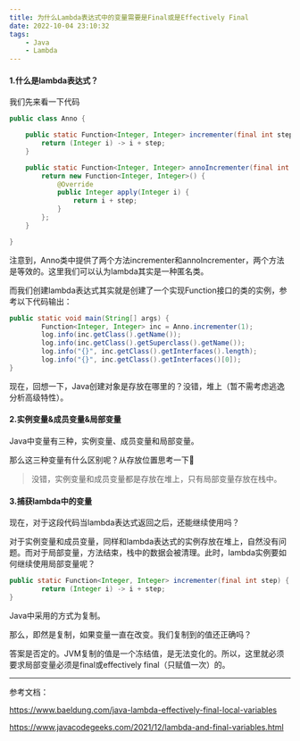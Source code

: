 ```yaml
---
title: 为什么Lambda表达式中的变量需要是Final或是Effectively Final
date: 2022-10-04 23:10:32
tags: 
    - Java
    - Lambda
---
```



#### 1.什么是lambda表达式？

我们先来看一下代码

```java
public class Anno {

    public static Function<Integer, Integer> incrementer(final int step) {
        return (Integer i) -> i + step;
    }

    public static Function<Integer, Integer> annoIncrementer(final int step) {
        return new Function<Integer, Integer>() {
            @Override
            public Integer apply(Integer i) {
                return i + step;
            }
        };
    }

}
```

注意到，Anno类中提供了两个方法incrementer和annoIncrementer，两个方法是等效的。这里我们可以认为lambda其实是一种匿名类。

而我们创建lambda表达式其实就是创建了一个实现Function接口的类的实例，参考以下代码输出：

```java
public static void main(String[] args) {
        Function<Integer, Integer> inc = Anno.incrementer(1);
        log.info(inc.getClass().getName());
        log.info(inc.getClass().getSuperclass().getName());
        log.info("{}", inc.getClass().getInterfaces().length);
        log.info("{}", inc.getClass().getInterfaces()[0]);
}
```

现在，回想一下，Java创建对象是存放在哪里的？没错，堆上（暂不需考虑逃逸分析高级特性）。

#### 2.实例变量&成员变量&局部变量

Java中变量有三种，实例变量、成员变量和局部变量。

那么这三种变量有什么区别呢？从存放位置思考一下🤔

> 没错，实例变量和成员变量都是存放在堆上，只有局部变量存放在栈中。

#### 3.捕获lambda中的变量

现在，对于这段代码当lambda表达式返回之后，还能继续使用吗？

对于实例变量和成员变量，同样和lambda表达式的实例存放在堆上，自然没有问题。而对于局部变量，方法结束，栈中的数据会被清理。此时，lambda实例要如何继续使用局部变量呢？

```java
public static Function<Integer, Integer> incrementer(final int step) {
        return (Integer i) -> i + step;
}
```

Java中采用的方式为复制。

那么，即然是复制，如果变量一直在改变。我们复制到的值还正确吗？

答案是否定的。JVM复制的值是一个冻结值，是无法变化的。所以，这里就必须要求局部变量必须是final或effectively final（只赋值一次）的。



---

参考文档：

https://www.baeldung.com/java-lambda-effectively-final-local-variables

https://www.javacodegeeks.com/2021/12/lambda-and-final-variables.html
